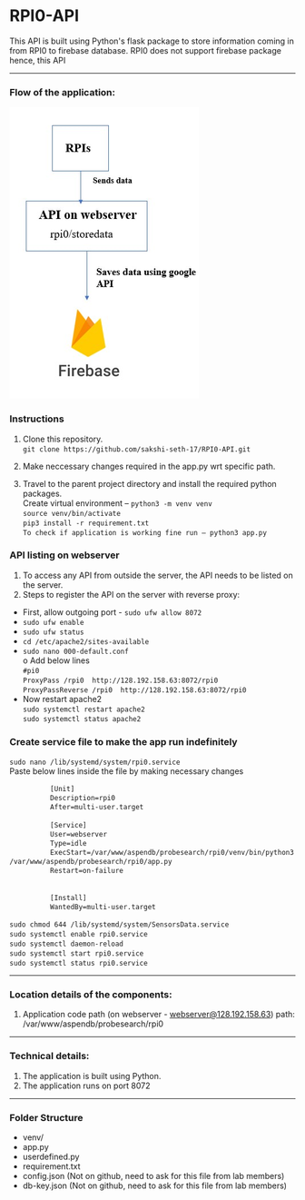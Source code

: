 # RPI0-API
This API is built using Python's flask package to store information coming in from RPI0 to firebase database. RPI0 does not support firebase package hence, this API

---

### Flow of the application:
<img src="https://github.com/sakshi-seth-17/RPI0-API/blob/main/RPI0-API-Flow.jpg" alt="Alt text" title="Optional title">


### Instructions
1. Clone this repository. \
`git clone https://github.com/sakshi-seth-17/RPI0-API.git`

2. Make neccessary changes required in the app.py wrt specific path. 

3. Travel to the parent project directory and install the required python packages. \
Create virtual environment – `python3 -m venv venv` \
`source venv/bin/activate` \
`pip3 install -r requirement.txt` \
`To check if application is working fine run – python3 app.py` 

### API listing on webserver
1. To access any API from outside the server, the API needs to be listed on the server.
2. Steps to register the API on the server with reverse proxy:
  - First, allow outgoing port - `sudo ufw allow 8072`
  - `sudo ufw enable`
  - `sudo ufw status`
  - `cd /etc/apache2/sites-available`
  - `sudo nano 000-default.conf` \
    o	Add below lines \
    `#pi0` \
    `ProxyPass /rpi0  http://128.192.158.63:8072/rpi0` \
    `ProxyPassReverse /rpi0  http://128.192.158.63:8072/rpi0` 
  - Now restart apache2 \
    `sudo systemctl restart apache2` \
    `sudo systemctl status apache2` 
    

### Create service file to make the app run indefinitely
`sudo nano /lib/systemd/system/rpi0.service` \
Paste below lines inside the file by making necessary changes


              [Unit] 
              Description=rpi0 
              After=multi-user.target 

              [Service] 
              User=webserver 
              Type=idle 
              ExecStart=/var/www/aspendb/probesearch/rpi0/venv/bin/python3 /var/www/aspendb/probesearch/rpi0/app.py 
              Restart=on-failure 


              [Install] 
              WantedBy=multi-user.target 

`sudo chmod 644 /lib/systemd/system/SensorsData.service` \
`sudo systemctl enable rpi0.service` \
`sudo systemctl daemon-reload` \
`sudo systemctl start rpi0.service` \
`sudo systemctl status rpi0.service` 

---
### Location details of the components:
1.	Application code path (on webserver - webserver@128.192.158.63) path: /var/www/aspendb/probesearch/rpi0

---
### Technical details:
1. The application is built using Python.
2. The application runs on port 8072

---
### Folder Structure
- venv/
- app.py
- userdefined.py
- requirement.txt
- config.json (Not on github, need to ask for this file from lab members)
- db-key.json (Not on github, need to ask for this file from lab members)	
